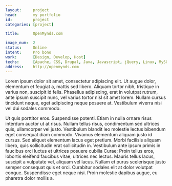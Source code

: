 ```yaml
---
layout:     project
head:       my portfolio
id:         project
categories: [project]

title:      OpenMynds.com

image_num:  2
status:     Online
intent:     Pro bono
work:       [Design, Develop, Host]
techs:      [Apache, CSS, Drupal, Java, Javascript, jQuery, Linux, MySQL, PHP, XHTML]
address:    http://openmynds.com
---
```

Lorem ipsum dolor sit amet, consectetur adipiscing elit. Ut augue dolor, elementum et feugiat a, mattis sed libero. Aliquam tortor nibh, tristique in varius non, suscipit id felis. Phasellus adipiscing, erat in volutpat rutrum, ante ipsum suscipit nunc, vel varius tortor nisl sit amet lorem. Nullam cursus tincidunt neque, eget adipiscing neque posuere at. Vestibulum viverra nisi vel dui sodales commodo.

Ut quis porttitor eros. Suspendisse potenti. Etiam in nulla ornare risus interdum auctor ut at risus. Nullam tellus risus, condimentum sed ultrices quis, ullamcorper vel justo. Vestibulum blandit leo molestie lectus bibendum eget consequat diam commodo. Vivamus elementum aliquam justo id cursus. Sed aliquet elementum lacus eget pretium. Morbi facilisis aliquam libero, quis sollicitudin erat sollicitudin in. Vestibulum ante ipsum primis in faucibus orci luctus et ultrices posuere cubilia Curae; Proin tellus eros, lobortis eleifend faucibus vitae, ultrices nec lectus. Mauris tellus lacus, suscipit a vulputate vel, aliquam vel lacus. Nullam et purus scelerisque justo semper consequat quis et orci. Curabitur sodales elit at dolor volutpat congue. Suspendisse eget neque nisi. Proin molestie dapibus augue, eu pharetra dolor mollis a.